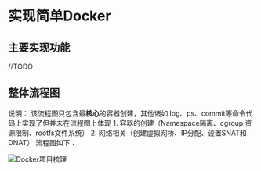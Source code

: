 # 实现简单Docker

## 主要实现功能
//TODO


## 整体流程图
说明： 该流程图只包含最**核心**的容器创建，其他诸如 log、ps、commit等命令代码上实现了但并未在流程图上体现
    1. 容器的创建（Namespace隔离、cgroup 资源限制、rootfs文件系统）
    2. 网络相关（创建虚拟网桥、IP分配、设置SNAT和DNAT）
流程图如下：

![Docker项目梳理](https://github.com/Chen-Litao/My_Docker/assets/138087482/6080f040-b481-4010-ac85-4d7625107b71)
